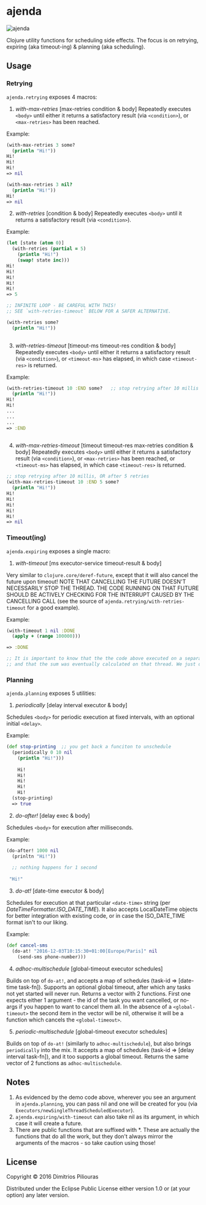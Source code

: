 # ajenda
![ajenda](https://cdn1.iconfinder.com/data/icons/significon/512/Significon-List-512.png)

Clojure utility functions for scheduling side effects. The focus is on retrying, expiring (aka timeout-ing) & planning (aka scheduling). 

## Usage

### Retrying 

`ajenda.retrying` exposes 4 macros:

1. *with-max-retries* [max-retries condition & body]
Repeatedly executes `<body>` until either it returns a satisfactory result (via `<condition>`), or `<max-retries>` has been reached.

Example:

```clj
(with-max-retries 3 some? 
  (println "Hi!"))
Hi!
Hi!
Hi!
=> nil

(with-max-retries 3 nil? 
  (println "Hi!"))
Hi!
=> nil
```


2. *with-retries* [condition & body]
Repeatedly executes `<body>` until it returns a satisfactory result (via `<condition>`).

Example:

```clj
(let [state (atom 0)]
  (with-retries (partial = 5) 
    (println "Hi!")
    (swap! state inc)))
Hi!
Hi!
Hi!
Hi!
Hi!
=> 5

;; INFINITE LOOP - BE CAREFUL WITH THIS! 
;; SEE `with-retries-timeout` BELOW FOR A SAFER ALTERNATIVE.

(with-retries some? 
  (println "Hi!"))
  
```

3. *with-retries-timeout* [timeout-ms timeout-res condition & body]
Repeatedly executes `<body>` until either it returns a satisfactory result (via `<condition>`), or `<timeout-ms>` has elapsed, 
in which case `<timeout-res>` is returned.

Example:

```clj
(with-retries-timeout 10 :END some?   ;; stop retrying after 10 millis
  (println "Hi!"))
Hi!
Hi!
...
...
...
=> :END
  
```


4. *with-max-retries-timeout* [timeout timeout-res max-retries condition & body]
Repeatedly executes `<body>` until either it returns a satisfactory result (via `<condition>`), or `<max-retries>` has been reached, 
or `<timeout-ms>` has elapsed, in which case `<timeout-res>` is returned.


```clj
;; stop retrying after 10 millis, OR after 5 retries
(with-max-retries-timeout 10 :END 5 some? 
  (println "Hi!"))
Hi!
Hi!
Hi!
Hi!
Hi!
=> nil

```


### Timeout(ing)

`ajenda.expiring` exposes a single macro:

1. *with-timeout* [ms executor-service timeout-result & body]

Very similar to `clojure.core/deref-future`, except that it will also cancel the future upon timeout!
NOTE THAT CANCELLING THE FUTURE DOESN'T NECESSARILY STOP THE THREAD. THE CODE RUNNING ON THAT FUTURE SHOULD BE 
ACTIVELY CHECKING FOR THE INTERRUPT CAUSED BY THE CANCELLING CALL (see the source of `ajenda.retrying/with-retries-timeout` for a good example).

Example:

```clj
(with-timeout 1 nil :DONE
  (apply + (range 100000))) 

=> :DONE

;; It is important to know that the the code above executed on a separate thread,
;; and that the sum was eventually calculated on that thread. We just didn't wait long enough...
```


### Planning

`ajenda.planning` exposes 5 utilities:

1. *periodically*  [delay interval executor & body]

Schedules `<body>` for periodic execution at fixed intervals, with an optional initial `<delay>`.

Example:
```clj
(def stop-printing  ;; you get back a funciton to unschedule 
  (periodically 0 10 nil 
    (println "Hi!")))
    
    Hi!
    Hi!
    Hi!
    Hi!
    Hi!
  (stop-printing)
  => true
```


2. *do-after!* [delay exec & body]

Schedules `<body>` for execution after <delay> milliseconds.

Example:
```clj
(do-after! 1000 nil 
  (prinltn "Hi!"))
  
  ;; nothing happens for 1 second
   
 "Hi!"      
```

3. *do-at!* [date-time executor & body]

Schedules <body> for execution at that particular `<date-time>` string (per *DateTimeFormatter.ISO_DATE_TIME*).
It also accepts LocalDateTime objects for better integration with existing code, or in case the ISO_DATE_TIME format isn't to our liking.

Example:
```clj
(def cancel-sms  
  (do-at! "2016-12-03T10:15:30+01:00[Europe/Paris]" nil 
    (send-sms phone-number)))      
```
 
4. *adhoc-multischedule* [global-timeout executor schedules]

Builds on top of `do-at!`, and accepts a map of schedules (task-id => [date-time task-fn]). 
Supports an optional global timeout, after which any tasks not yet started will never run. 
Returns a vector with 2 functions. First one expects either 1 argument -
the id of the task  you want cancelled, or no-args if you happen to want to cancel them all.
In the absence of a `<global-timeout>` the second item in the vector will be nil, otherwise it will be a function which cancels the `<global-timeout>`.

5. *periodic-multischedule* [global-timeout executor schedules]

Builds on top of `do-at!` (similarly to `adhoc-multischedule`), but also brings `periodically` into the mix.
It accepts  a map of schedules (task-id => [delay interval task-fn]), and it too supports a global timeout.
Returns the same vector of 2 functions as `adhoc-multischedule`.
 
 
## Notes 
 
1. As evidenced by the demo code above, wherever you see an <executor> argument in `ajenda.planning`, you can pass nil and one will be created for you (via `Executors/newSingleThreadScheduledExecutor`). 
2. `ajenda.expiring/with-timeout` can also take nil as its <exec> argument, in which case it will create a future.
3.  There are public functions that are suffixed with *. These are actually the functions that do all the work, but they don't always mirror the arguments of the macros - so take caution using those!   


## License

Copyright © 2016 Dimitrios Piliouras

Distributed under the Eclipse Public License either version 1.0 or (at
your option) any later version.

